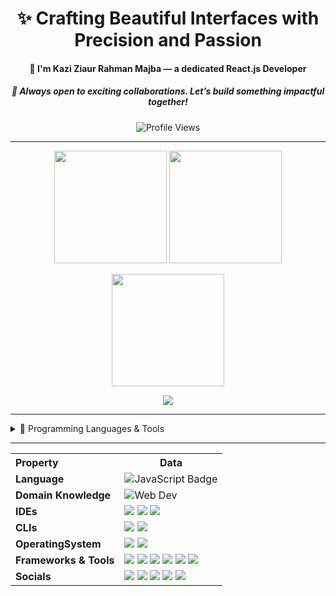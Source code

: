 <!-- ✨ Intro Section -->
<h1 align="center">✨ Crafting Beautiful Interfaces with Precision and Passion</h1>
<h4 align="center">🚀 I'm Kazi Ziaur Rahman Majba — a dedicated React.js Developer</h4>
<h5 align="center">🤝 Always open to exciting collaborations. Let’s build something impactful together!</h5>

<!-- 👁️‍🗨️ Profile Views -->
<p align="center">
  <img src="https://komarev.com/ghpvc/?username=majbaulhoque&label=👁️‍🗨️+Profile+Views&color=blueviolet&style=flat-square" alt="Profile Views" />
</p>

---

<!-- 🧠 GitHub Stats & Contributions -->
<p align="center">
  <img src="https://github-readme-stats.vercel.app/api?username=majbaulhoque&show_icons=true&theme=radical" height="180" />
  <img src="https://github-readme-stats.vercel.app/api/top-langs/?username=majbaulhoque&layout=compact&theme=radical" height="180" />
</p>

<p align="center">
  <img src="https://github-readme-streak-stats.herokuapp.com?user=majbaulhoque&theme=radical&hide_border=true" height="180" />
</p>

<p align="center">
  <img src="https://github-profile-summary-cards.vercel.app/api/cards/profile-details?username=majbaulhoque&theme=radical" />
</p>

---

<!-- 🚀 Tech Stack -->
<details>
<summary>🚀 Programming Languages & Tools</summary>
<p align="center">
  <a href="#"><img src="https://skillicons.dev/icons?i=html,css,js,ts,react,nextjs,nodejs,express,mongodb,firebase,tailwind,docker,git,github,vscode,figma&theme=light" height="100" /></a>
</p>
</details>

---

<!-- 📊 Environment and Domain Table (unchanged) -->
<table>
<tr><th align="left">Property</th><th>Data</th></tr>
<tr>
  <td><strong>Language</strong></td>
  <td><img alt="JavaScript Badge" src="https://img.shields.io/badge/-JavaScript-F7DF1E?style=flat&logo=javascript&logoColor=black" /></td>
</tr>
<tr>
  <td><strong>Domain Knowledge</strong></td>
  <td><img alt="Web Dev" src="https://img.shields.io/badge/-Web%20Development-blue?style=flat&logo=html5&logoColor=white" /></td>
</tr>
<tr>
  <td><strong>IDEs</strong></td>
  <td>
    <a href="https://code.visualstudio.com/"><img src="https://img.shields.io/badge/-VS%20Code-007ACC?logo=visual-studio-code&logoColor=white" /></a>
    <a href="https://github.com/"><img src="https://img.shields.io/badge/-GitHub-black?logo=github" /></a>
    <a href="https://figma.com/"><img src="https://img.shields.io/badge/-Figma-F24E1E?logo=figma&logoColor=white" /></a>
  </td>
</tr>
<tr>
  <td><strong>CLIs</strong></td>
  <td>
    <a href="#"><img src="https://img.shields.io/badge/-Bash-black?logo=gnu-bash" /></a>
    <a href="#"><img src="https://img.shields.io/badge/-PowerShell-blue?logo=powershell" /></a>
  </td>
</tr>
<tr>
  <td><strong>OperatingSystem</strong></td>
  <td>
    <a href="#"><img src="https://img.shields.io/badge/-Windows-0078D6?logo=windows&logoColor=white" /></a>
    <a href="#"><img src="https://img.shields.io/badge/-Ubuntu-E95420?logo=ubuntu&logoColor=white" /></a>
  </td>
</tr>
<tr>
  <td><strong>Frameworks & Tools</strong></td>
  <td>
    <img src="https://img.shields.io/badge/-React-blue?style=flat&logo=react&logoColor=white" />
    <img src="https://img.shields.io/badge/-Node.js-339933?style=flat&logo=node.js&logoColor=white" />
    <img src="https://img.shields.io/badge/-Firebase-yellow?logo=firebase" />
    <img src="https://img.shields.io/badge/-MongoDB-green?logo=mongodb" />
    <img src="https://img.shields.io/badge/-Tailwind%20CSS-06B6D4?style=flat&logo=tailwindcss&logoColor=white" />
    <img src="https://img.shields.io/badge/-Docker-blue?logo=docker" />
  </td>
</tr>
<tr>
  <td><strong>Socials</strong></td>
  <td>
    <a href="https://twitter.com/Majba24181683"><img src="https://img.shields.io/badge/-@Majba24181683-1DA1F2?style=flat&logo=Twitter&logoColor=white" /></a>
    <a href="https://www.linkedin.com/in/kazi-ziaur-rahman-majba-a089b71ba/"><img src="https://img.shields.io/badge/-Linkedin:majba9399-0077B5?style=flat&logo=LinkedIn&logoColor=white" /></a>
    <a href="https://www.facebook.com/maj.ba.963/"><img src="https://img.shields.io/badge/-maj.ba.963-1877F2?style=flat&logo=Facebook&logoColor=white" /></a>
    <a href="https://www.instagram.com/___majba___/"><img src="https://img.shields.io/badge/-majba9399-E4405F?style=flat&logo=Instagram&logoColor=white" /></a>
    <a href="mailto:majba9399@gmail.com"><img src="https://img.shields.io/badge/Email-majba9399@gmail.com-red?style=flat&logo=gmail&logoColor=white" /></a>
  </td>
</tr>
</table>
